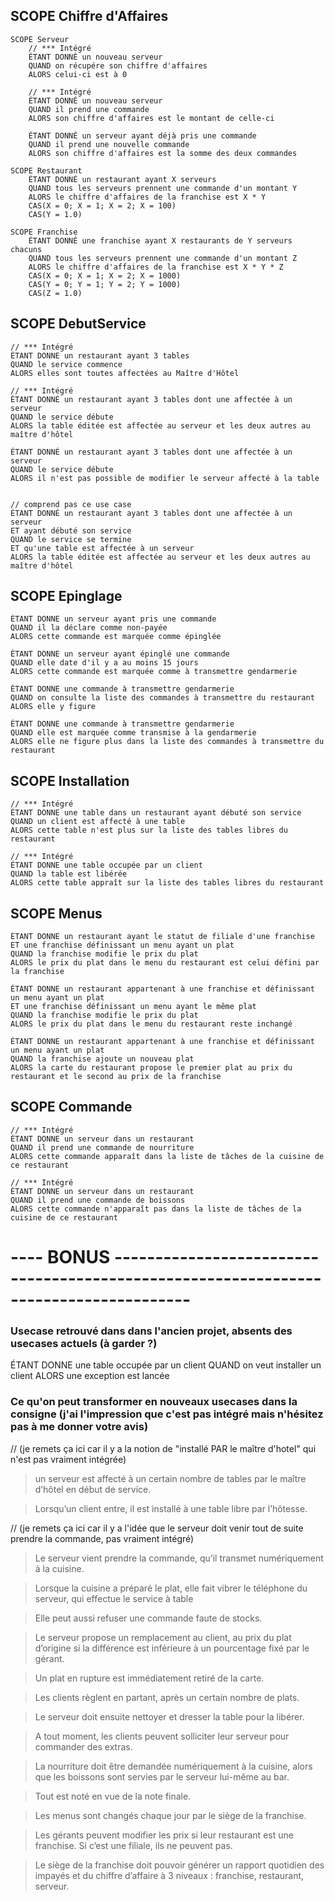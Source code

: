 ## SCOPE Chiffre d'Affaires

    SCOPE Serveur
        // *** Intégré
    	ÉTANT DONNÉ un nouveau serveur
    	QUAND on récupére son chiffre d'affaires
    	ALORS celui-ci est à 0

        // *** Intégré
    	ÉTANT DONNÉ un nouveau serveur
    	QUAND il prend une commande
    	ALORS son chiffre d'affaires est le montant de celle-ci

    	ÉTANT DONNÉ un serveur ayant déjà pris une commande
    	QUAND il prend une nouvelle commande
    	ALORS son chiffre d'affaires est la somme des deux commandes

    SCOPE Restaurant
    	ÉTANT DONNÉ un restaurant ayant X serveurs
    	QUAND tous les serveurs prennent une commande d'un montant Y
    	ALORS le chiffre d'affaires de la franchise est X * Y
    	CAS(X = 0; X = 1; X = 2; X = 100)
    	CAS(Y = 1.0)

    SCOPE Franchise
    	ÉTANT DONNÉ une franchise ayant X restaurants de Y serveurs chacuns
    	QUAND tous les serveurs prennent une commande d'un montant Z
    	ALORS le chiffre d'affaires de la franchise est X * Y * Z
    	CAS(X = 0; X = 1; X = 2; X = 1000)
    	CAS(Y = 0; Y = 1; Y = 2; Y = 1000)
    	CAS(Z = 1.0)

## SCOPE DebutService
    // *** Intégré
    ÉTANT DONNE un restaurant ayant 3 tables
    QUAND le service commence
    ALORS elles sont toutes affectées au Maître d'Hôtel

    // *** Intégré
    ÉTANT DONNÉ un restaurant ayant 3 tables dont une affectée à un serveur
    QUAND le service débute
    ALORS la table éditée est affectée au serveur et les deux autres au maître d'hôtel

    ÉTANT DONNÉ un restaurant ayant 3 tables dont une affectée à un serveur
    QUAND le service débute
    ALORS il n'est pas possible de modifier le serveur affecté à la table


    // comprend pas ce use case
    ÉTANT DONNÉ un restaurant ayant 3 tables dont une affectée à un serveur
    ET ayant débuté son service
    QUAND le service se termine
    ET qu'une table est affectée à un serveur
    ALORS la table éditée est affectée au serveur et les deux autres au maître d'hôtel

## SCOPE Epinglage
    ÉTANT DONNE un serveur ayant pris une commande
    QUAND il la déclare comme non-payée
    ALORS cette commande est marquée comme épinglée

    ÉTANT DONNE un serveur ayant épinglé une commande
    QUAND elle date d'il y a au moins 15 jours
    ALORS cette commande est marquée comme à transmettre gendarmerie

    ÉTANT DONNE une commande à transmettre gendarmerie
    QUAND on consulte la liste des commandes à transmettre du restaurant
    ALORS elle y figure

    ÉTANT DONNE une commande à transmettre gendarmerie
    QUAND elle est marquée comme transmise à la gendarmerie
    ALORS elle ne figure plus dans la liste des commandes à transmettre du restaurant

## SCOPE Installation
    // *** Intégré
    ÉTANT DONNE une table dans un restaurant ayant débuté son service
    QUAND un client est affecté à une table
    ALORS cette table n'est plus sur la liste des tables libres du restaurant

    // *** Intégré
    ÉTANT DONNE une table occupée par un client
    QUAND la table est libérée
    ALORS cette table appraît sur la liste des tables libres du restaurant

## SCOPE Menus
    ÉTANT DONNE un restaurant ayant le statut de filiale d'une franchise
    ET une franchise définissant un menu ayant un plat
    QUAND la franchise modifie le prix du plat
    ALORS le prix du plat dans le menu du restaurant est celui défini par la franchise

    ÉTANT DONNE un restaurant appartenant à une franchise et définissant un menu ayant un plat
    ET une franchise définissant un menu ayant le même plat
    QUAND la franchise modifie le prix du plat
    ALORS le prix du plat dans le menu du restaurant reste inchangé

    ÉTANT DONNE un restaurant appartenant à une franchise et définissant un menu ayant un plat
    QUAND la franchise ajoute un nouveau plat
    ALORS la carte du restaurant propose le premier plat au prix du restaurant et le second au prix de la franchise

## SCOPE Commande
    // *** Intégré
    ÉTANT DONNE un serveur dans un restaurant
    QUAND il prend une commande de nourriture
    ALORS cette commande apparaît dans la liste de tâches de la cuisine de ce restaurant

    // *** Intégré
    ÉTANT DONNE un serveur dans un restaurant
    QUAND il prend une commande de boissons
    ALORS cette commande n'apparaît pas dans la liste de tâches de la cuisine de ce restaurant


# ---- BONUS -------------------------------------------------------------------------------------
### Usecase retrouvé dans dans l'ancien projet, absents des usecases actuels (à garder ?)

ÉTANT DONNE une table occupée par un client
QUAND on veut installer un client
ALORS une exception est lancée

### Ce qu'on peut transformer en nouveaux usecases dans la consigne (j'ai l'impression que c'est pas intégré mais n'hésitez pas à me donner votre avis)

//  (je remets ça ici car il y a la notion de "installé PAR le maître d'hotel" qui n'est pas vraiment intégrée) 
> un serveur est affecté à un certain nombre de tables par le maître d’hôtel en début de service.

> Lorsqu’un client entre, il est installé à une table libre par l’hôtesse.

// (je remets ça ici car il y a l'idée que le serveur doit venir tout de suite prendre la commande, pas vraiment intégré)
> Le serveur vient prendre la commande, qu’il transmet numériquement à la cuisine. 
 
> Lorsque la cuisine a préparé le plat, elle fait vibrer le téléphone du serveur, qui effectue le service à table

> Elle peut aussi refuser une commande faute de stocks.

> Le serveur propose un remplacement au client, au prix du plat d’origine si la 
différence est inférieure à un pourcentage fixé par le gérant. 

> Un plat en rupture est immédiatement retiré de la carte.

> Les clients règlent en partant, après un certain nombre de plats. 

> Le serveur doit ensuite nettoyer et dresser la table pour la libérer.

> A tout moment, les clients peuvent solliciter leur serveur pour commander des extras.

> La nourriture doit être demandée numériquement à la cuisine, alors que les boissons 
sont servies par le serveur lui-même au bar.

> Tout est noté en vue de la note finale.

> Les menus sont changés chaque jour par le siège de la franchise.

> Les gérants peuvent modifier les prix si leur restaurant est une franchise. Si c’est une filiale, 
ils ne peuvent pas.

> Le siège de la franchise doit pouvoir générer un rapport quotidien des impayés 
et du chiffre d’affaire à 3 niveaux : franchise, restaurant, serveur.
